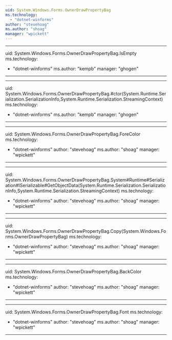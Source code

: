 ```yaml
---
uid: System.Windows.Forms.OwnerDrawPropertyBag
ms.technology: 
  - "dotnet-winforms"
author: "stevehoag"
ms.author: "shoag"
manager: "wpickett"
---
```


---
uid: System.Windows.Forms.OwnerDrawPropertyBag.IsEmpty
ms.technology: 
  - "dotnet-winforms"
ms.author: "kempb"
manager: "ghogen"
---

---
uid: System.Windows.Forms.OwnerDrawPropertyBag.#ctor(System.Runtime.Serialization.SerializationInfo,System.Runtime.Serialization.StreamingContext)
ms.technology: 
  - "dotnet-winforms"
ms.author: "kempb"
manager: "ghogen"
---

---
uid: System.Windows.Forms.OwnerDrawPropertyBag.ForeColor
ms.technology: 
  - "dotnet-winforms"
author: "stevehoag"
ms.author: "shoag"
manager: "wpickett"
---

---
uid: System.Windows.Forms.OwnerDrawPropertyBag.System#Runtime#Serialization#ISerializable#GetObjectData(System.Runtime.Serialization.SerializationInfo,System.Runtime.Serialization.StreamingContext)
ms.technology: 
  - "dotnet-winforms"
author: "stevehoag"
ms.author: "shoag"
manager: "wpickett"
---

---
uid: System.Windows.Forms.OwnerDrawPropertyBag.Copy(System.Windows.Forms.OwnerDrawPropertyBag)
ms.technology: 
  - "dotnet-winforms"
author: "stevehoag"
ms.author: "shoag"
manager: "wpickett"
---

---
uid: System.Windows.Forms.OwnerDrawPropertyBag.BackColor
ms.technology: 
  - "dotnet-winforms"
author: "stevehoag"
ms.author: "shoag"
manager: "wpickett"
---

---
uid: System.Windows.Forms.OwnerDrawPropertyBag.Font
ms.technology: 
  - "dotnet-winforms"
author: "stevehoag"
ms.author: "shoag"
manager: "wpickett"
---
